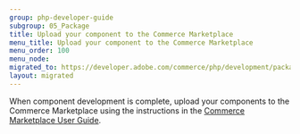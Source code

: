 ```yaml
---
group: php-developer-guide
subgroup: 05_Package
title: Upload your component to the Commerce Marketplace
menu_title: Upload your component to the Commerce Marketplace
menu_order: 100
menu_node:
migrated_to: https://developer.adobe.com/commerce/php/development/package/distribute-component/
layout: migrated
---
```


When component development is complete, upload your components to the Commerce Marketplace using the instructions in the [Commerce Marketplace User Guide](https://developer.adobe.com/commerce/marketplace/guides/sellers/).
